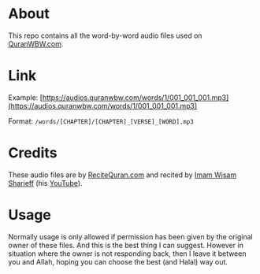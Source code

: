 # About
This repo contains all the word-by-word audio files used on [QuranWBW.com](https://quranwbw.com).

# Link
Example: [https://audios.quranwbw.com/words/1/001_001_001.mp3](https://audios.quranwbw.com/words/1/001_001_001.mp3)

Format: `/words/[CHAPTER]/[CHAPTER]_[VERSE]_[WORD].mp3`

# Credits
These audio files are by [ReciteQuran.com](https://recitequran.com) and recited by [Imam Wisam Sharieff](https://www.almaghrib.org/instructors/wisam-sharieff/) (his [YouTube](https://www.youtube.com/channel/UCQe8lLmvcR6WhI5YiFHwG_Q)).

# Usage
Normally usage is only allowed if permission has been given by the original owner of these files. And this is the best thing I can suggest. However in situation where the owner is not responding back, then I leave it between you and Allah, hoping you can choose the best (and Halal) way out.

